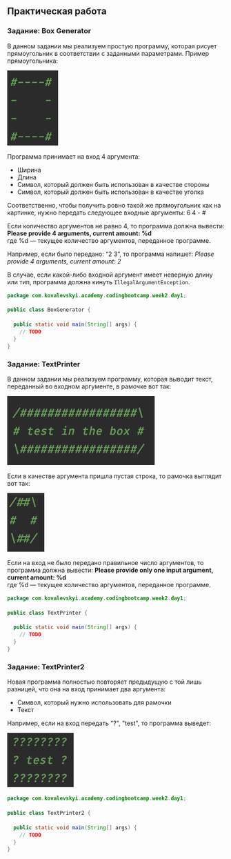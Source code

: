 ## Практическая работа

### Задание: Box Generator
В данном задании мы реализуем простую программу, которая рисует прямоугольник в соответствии с заданными параметрами. Пример прямоугольника:

![рис. 2-0](assets/2-0.png)

Программа принимает на вход 4 аргумента:
* Ширина
* Длина
* Символ, который должен быть использован в качестве стороны
* Символ, который должен быть использован в качестве уголка

Соответственно, чтобы получить ровно такой же прямоугольник как на картинке, нужно передать следующее входные аргументы: 6 4 - #

Если количество аргументов не равно 4, то программа должна вывести: **Please provide 4 arguments, current amount: %d**  
где %d — текущее количество аргументов, переданное программе. 

Например, если было передано: “2 3”, то программа напишет: *Please provide 4 arguments, current amount: 2*

В случае, если какой-либо входной аргумент имеет неверную длину или тип, программа должна кинуть ```IllegalArgumentException```.
```java
package com.kovalevskyi.academy.codingbootcamp.week2.day1;

public class BoxGenerator {

  public static void main(String[] args) {
    // TODO
  }
}
```

### Задание: TextPrinter
В данном задании мы реализуем программу, которая выводит текст, переданный во входном аргументе, в рамочке вот так:

![рис. 2-1](assets/2-1.png)

Если в качестве аргумента пришла пустая строка, то рамочка выглядит вот так:

![рис. 2-2](assets/2-2.png)

Если на вход не было передано правильное число аргументов, то программа должна вывести: **Please provide only one input argument, current amount: %d**  
где %d — текущее количество аргументов, переданное программе.

```java
package com.kovalevskyi.academy.codingbootcamp.week2.day1;

public class TextPrinter {

  public static void main(String[] args) {
    // TODO
  }
}
```

### Задание: TextPrinter2
Новая программа полностью повторяет предыдущую с той лишь разницей, что она на вход принимает два аргумента:
* Символ, который нужно использовать для рамочки
* Текст

Например, если на вход передать "?", "test", то программа выведет:

![рис. 2-3](assets/2-3.png)

```java
package com.kovalevskyi.academy.codingbootcamp.week2.day1;

public class TextPrinter2 {

  public static void main(String[] args) {
    // TODO
  }
}
```
